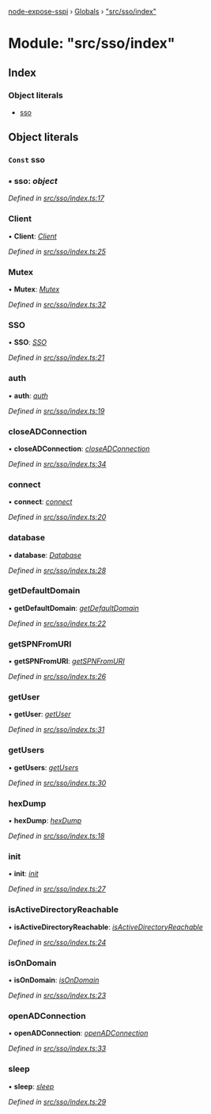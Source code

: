 [node-expose-sspi](../README.md) › [Globals](../globals.md) › ["src/sso/index"](_src_sso_index_.md)

# Module: "src/sso/index"

## Index

### Object literals

* [sso](_src_sso_index_.md#const-sso)

## Object literals

### `Const` sso

### ▪ **sso**: *object*

*Defined in [src/sso/index.ts:17](https://github.com/jlguenego/node-expose-sspi/blob/3194bc1/src/sso/index.ts#L17)*

###  Client

• **Client**: *[Client](../classes/_src_sso_client_.client.md)*

*Defined in [src/sso/index.ts:25](https://github.com/jlguenego/node-expose-sspi/blob/3194bc1/src/sso/index.ts#L25)*

###  Mutex

• **Mutex**: *[Mutex](../classes/_src_sso_mutex_.mutex.md)*

*Defined in [src/sso/index.ts:32](https://github.com/jlguenego/node-expose-sspi/blob/3194bc1/src/sso/index.ts#L32)*

###  SSO

• **SSO**: *[SSO](../classes/_src_sso_sso_.sso.md)*

*Defined in [src/sso/index.ts:21](https://github.com/jlguenego/node-expose-sspi/blob/3194bc1/src/sso/index.ts#L21)*

###  auth

• **auth**: *[auth](_src_sso_auth_.md#auth)*

*Defined in [src/sso/index.ts:19](https://github.com/jlguenego/node-expose-sspi/blob/3194bc1/src/sso/index.ts#L19)*

###  closeADConnection

• **closeADConnection**: *[closeADConnection](_src_sso_adconnection_.md#closeadconnection)*

*Defined in [src/sso/index.ts:34](https://github.com/jlguenego/node-expose-sspi/blob/3194bc1/src/sso/index.ts#L34)*

###  connect

• **connect**: *[connect](_src_sso_connect_.md#connect)*

*Defined in [src/sso/index.ts:20](https://github.com/jlguenego/node-expose-sspi/blob/3194bc1/src/sso/index.ts#L20)*

###  database

• **database**: *[Database](../interfaces/_src_sso_interfaces_.database.md)*

*Defined in [src/sso/index.ts:28](https://github.com/jlguenego/node-expose-sspi/blob/3194bc1/src/sso/index.ts#L28)*

###  getDefaultDomain

• **getDefaultDomain**: *[getDefaultDomain](_src_sso_domain_.md#getdefaultdomain)*

*Defined in [src/sso/index.ts:22](https://github.com/jlguenego/node-expose-sspi/blob/3194bc1/src/sso/index.ts#L22)*

###  getSPNFromURI

• **getSPNFromURI**: *[getSPNFromURI](_src_sso_client_.md#getspnfromuri)*

*Defined in [src/sso/index.ts:26](https://github.com/jlguenego/node-expose-sspi/blob/3194bc1/src/sso/index.ts#L26)*

###  getUser

• **getUser**: *[getUser](_src_sso_userdb_.md#getuser)*

*Defined in [src/sso/index.ts:31](https://github.com/jlguenego/node-expose-sspi/blob/3194bc1/src/sso/index.ts#L31)*

###  getUsers

• **getUsers**: *[getUsers](_src_sso_userdb_.md#getusers)*

*Defined in [src/sso/index.ts:30](https://github.com/jlguenego/node-expose-sspi/blob/3194bc1/src/sso/index.ts#L30)*

###  hexDump

• **hexDump**: *[hexDump](_src_sso_misc_.md#hexdump)*

*Defined in [src/sso/index.ts:18](https://github.com/jlguenego/node-expose-sspi/blob/3194bc1/src/sso/index.ts#L18)*

###  init

• **init**: *[init](_src_sso_userdb_.md#init)*

*Defined in [src/sso/index.ts:27](https://github.com/jlguenego/node-expose-sspi/blob/3194bc1/src/sso/index.ts#L27)*

###  isActiveDirectoryReachable

• **isActiveDirectoryReachable**: *[isActiveDirectoryReachable](_src_sso_domain_.md#isactivedirectoryreachable)*

*Defined in [src/sso/index.ts:24](https://github.com/jlguenego/node-expose-sspi/blob/3194bc1/src/sso/index.ts#L24)*

###  isOnDomain

• **isOnDomain**: *[isOnDomain](_src_sso_domain_.md#isondomain)*

*Defined in [src/sso/index.ts:23](https://github.com/jlguenego/node-expose-sspi/blob/3194bc1/src/sso/index.ts#L23)*

###  openADConnection

• **openADConnection**: *[openADConnection](_src_sso_adconnection_.md#openadconnection)*

*Defined in [src/sso/index.ts:33](https://github.com/jlguenego/node-expose-sspi/blob/3194bc1/src/sso/index.ts#L33)*

###  sleep

• **sleep**: *[sleep](_src_sso_sleep_.md#sleep)*

*Defined in [src/sso/index.ts:29](https://github.com/jlguenego/node-expose-sspi/blob/3194bc1/src/sso/index.ts#L29)*
